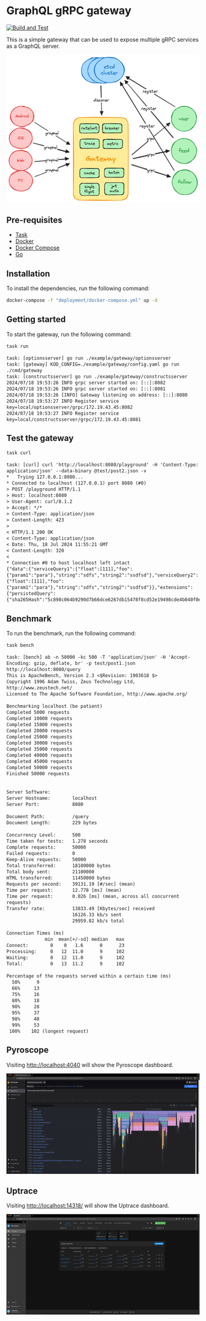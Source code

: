 # GraphQL gRPC gateway

[![Build and Test](https://github.com/sysulq/graphql-grpc-gateway/actions/workflows/go.yml/badge.svg)](https://github.com/sysulq/graphql-grpc-gateway/actions/workflows/go.yml)

This is a simple gateway that can be used to expose multiple gRPC services as a GraphQL server.

![arch](./assets//arch.excalidraw.png)

## Pre-requisites

- [Task](https://taskfile.dev/#/installation)
- [Docker](https://docs.docker.com/get-docker/)
- [Docker Compose](https://docs.docker.com/compose/install/)
- [Go](https://golang.org/doc/install)

## Installation

To install the dependencies, run the following command:

```bash
docker-compose -f "deployment/docker-compose.yml" up -d
```

## Getting started

To start the gateway, run the following command:

```bash
task run
```

```text
task: [optionsserver] go run ./example/gateway/optionsserver
task: [gateway] KOD_CONFIG=./example/gateway/config.yaml go run ./cmd/gateway
task: [constructsserver] go run ./example/gateway/constructsserver
2024/07/18 19:53:26 INFO grpc server started on: [::]:8082
2024/07/18 19:53:26 INFO grpc server started on: [::]:8081
2024/07/18 19:53:26 [INFO] Gateway listening on address: [::]:8080
2024/07/18 19:53:27 INFO Register service key=local/optionsserver/grpc/172.19.43.45:8082
2024/07/18 19:53:27 INFO Register service key=local/constructsserver/grpc/172.19.43.45:8081
```

## Test the gateway

```bash
task curl
```

```text
task: [curl] curl 'http://localhost:8080/playground' -H 'Content-Type: application/json' --data-binary @test/post2.json -v
*   Trying 127.0.0.1:8080...
* Connected to localhost (127.0.0.1) port 8080 (#0)
> POST /playground HTTP/1.1
> Host: localhost:8080
> User-Agent: curl/8.1.2
> Accept: */*
> Content-Type: application/json
> Content-Length: 423
> 
< HTTP/1.1 200 OK
< Content-Type: application/json
< Date: Thu, 18 Jul 2024 11:55:21 GMT
< Content-Length: 320
< 
* Connection #0 to host localhost left intact
{"data":{"serviceQuery1":{"float":[111],"foo":{"param1":"para"},"string":"sdfs","string2":"ssdfsd"},"serviceQuery2":{"float":[111],"foo":{"param1":"para"},"string":"sdfs","string2":"ssdfsd"}},"extensions":{"persistedQuery":{"sha265Hash":"5c898c064b9290d7b66dce6267db15478f8cd52e19498cde4b040f0e456e371d","version":"1"}}}
```

## Benchmark

To run the benchmark, run the following command:

```bash
task bench
```

```text
task: [bench] ab -n 50000 -kc 500 -T 'application/json' -H 'Accept-Encoding: gzip, deflate, br' -p test/post1.json http://localhost:8080/query
This is ApacheBench, Version 2.3 <$Revision: 1903618 $>
Copyright 1996 Adam Twiss, Zeus Technology Ltd, http://www.zeustech.net/
Licensed to The Apache Software Foundation, http://www.apache.org/

Benchmarking localhost (be patient)
Completed 5000 requests
Completed 10000 requests
Completed 15000 requests
Completed 20000 requests
Completed 25000 requests
Completed 30000 requests
Completed 35000 requests
Completed 40000 requests
Completed 45000 requests
Completed 50000 requests
Finished 50000 requests


Server Software:        
Server Hostname:        localhost
Server Port:            8080

Document Path:          /query
Document Length:        229 bytes

Concurrency Level:      500
Time taken for tests:   1.278 seconds
Complete requests:      50000
Failed requests:        0
Keep-Alive requests:    50000
Total transferred:      18100000 bytes
Total body sent:        21100000
HTML transferred:       11450000 bytes
Requests per second:    39131.19 [#/sec] (mean)
Time per request:       12.778 [ms] (mean)
Time per request:       0.026 [ms] (mean, across all concurrent requests)
Transfer rate:          13833.49 [Kbytes/sec] received
                        16126.33 kb/s sent
                        29959.82 kb/s total

Connection Times (ms)
              min  mean[+/-sd] median   max
Connect:        0    0   1.6      0      23
Processing:     0   12  11.0      9     102
Waiting:        0   12  11.0      9     102
Total:          0   13  11.2      9     102

Percentage of the requests served within a certain time (ms)
  50%      9
  66%     13
  75%     16
  80%     18
  90%     28
  95%     37
  98%     48
  99%     53
 100%    102 (longest request)
```

## Pyroscope

Visiting [http://localhost:4040](http://localhost:4040) will show the Pyroscope dashboard.

![pyroscope](./assets/pyroscope.png)

## Uptrace

Visiting [http://localhost:14318/](http://localhost:14318/) will show the Uptrace dashboard.

![uptrace](./assets/uptrace.png)
